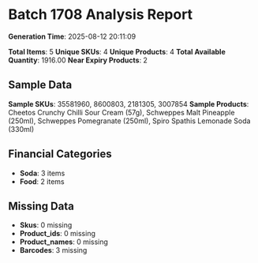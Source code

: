 # Batch 1708 Analysis Report

**Generation Time**: 2025-08-12 20:11:09

**Total Items**: 5
**Unique SKUs**: 4
**Unique Products**: 4
**Total Available Quantity**: 1916.00
**Near Expiry Products**: 2

## Sample Data
**Sample SKUs**: 35581960, 8600803, 2181305, 3007854
**Sample Products**: Cheetos Crunchy Chilli Sour Cream (57g), Schweppes Malt Pineapple (250ml), Schweppes Pomegranate (250ml), Spiro Spathis Lemonade Soda (330ml)

## Financial Categories
- **Soda**: 3 items
- **Food**: 2 items

## Missing Data
- **Skus**: 0 missing
- **Product_ids**: 0 missing
- **Product_names**: 0 missing
- **Barcodes**: 3 missing
